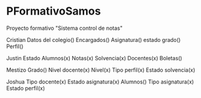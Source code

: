 # PFormativoSamos
Proyecto formativo "Sistema control de notas"

Cristian
Datos del colegio() 
Encargados()
Asignatura()
estado grado()
Perfil()

Justin
Estado Alumnos(x)
Notas(x)
Solvencia(x)
Docentes(x)
Boletas()

Mestizo
Grado()
Nivel docente(x)
Nivel(x)
Tipo perfil(x)
Estado solvencia(x)

Joshua
Tipo docente(x)
Estado asignatura(x)
Alumnos()
Tipo asignatura(x)
Estado perfil(x)

